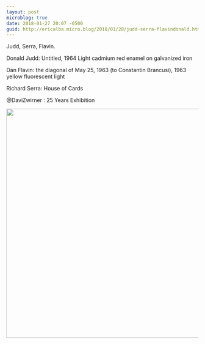 ```yaml
---
layout: post
microblog: true
date: 2018-01-27 20:07 -0500
guid: http://ericalba.micro.blog/2018/01/28/judd-serra-flavindonald.html
---
```

Judd, Serra, Flavin.

Donald Judd: Untitled, 1964
Light cadmium red enamel on galvanized iron

Dan Flavin: the diagonal of May 25, 1963 (to Constantin Brancusi), 1963
yellow fluorescent light

Richard Serra: House of Cards

@DaviZwirner : 25 Years Exhibition

<img src="http://micro.ericalba.com/uploads/2018/e200b9b545.jpg" width="600" height="600" />
